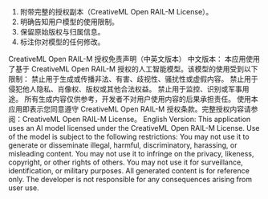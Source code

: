 1. 附带完整的授权副本（CreativeML Open RAIL-M License）。
2. 明确告知用户模型的使用限制。
3. 保留原始版权与归属信息。
4. 标注你对模型的任何修改。

CreativeML Open RAIL-M 授权免责声明（中英文版本）
中文版本：
本应用使用了基于 CreativeML Open RAIL-M 授权的人工智能模型。该模型的使用受到以下限制：
禁止用于生成或传播非法、有害、歧视性、骚扰性或虚假内容。
禁止用于侵犯他人隐私、肖像权、版权或其他合法权益。
禁止用于监控、识别或军事用途。
所有生成内容仅供参考，开发者不对用户使用内容的后果承担责任。
使用本应用即表示您同意遵守 CreativeML Open RAIL-M 授权条款。完整授权内容请参阅：CreativeML Open RAIL-M License。
English Version:
This application uses an AI model licensed under the CreativeML Open RAIL-M License. Use of the model is subject to the following restrictions:
You may not use it to generate or disseminate illegal, harmful, discriminatory, harassing, or misleading content.
You may not use it to infringe on the privacy, likeness, copyright, or other rights of others.
You may not use it for surveillance, identification, or military purposes.
All generated content is for reference only. The developer is not responsible for any consequences arising from user use.

